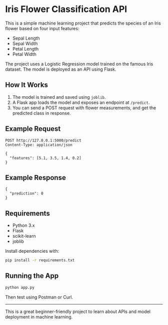 # Iris Flower Classification API

This is a simple machine learning project that predicts the species of an Iris flower based on four input features:

* Sepal Length
* Sepal Width
* Petal Length
* Petal Width

The project uses a Logistic Regression model trained on the famous Iris dataset. The model is deployed as an API using Flask.

## How It Works

1. The model is trained and saved using `joblib`.
2. A Flask app loads the model and exposes an endpoint at `/predict`.
3. You can send a POST request with flower measurements, and get the predicted class in response.

## Example Request

```
POST http://127.0.0.1:5000/predict
Content-Type: application/json

{
  "features": [5.1, 3.5, 1.4, 0.2]
}
```

## Example Response

```
{
  "prediction": 0
}
```

## Requirements

* Python 3.x
* Flask
* scikit-learn
* joblib

Install dependencies with:

```bash
pip install -r requirements.txt
```

## Running the App

```bash
python app.py
```

Then test using Postman or Curl.

---

This is a great beginner-friendly project to learn about APIs and model deployment in machine learning.
